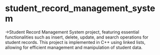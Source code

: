 # student_record_management_system
->Student Record Management System project, featuring essential functionalities such as insert, delete, update, and search operations for student records. This project is implemented in C++ using linked lists, allowing for efficient management and manipulation of student data.
